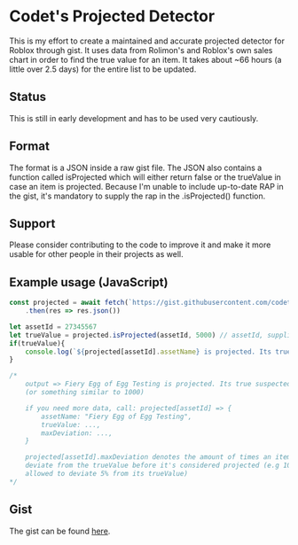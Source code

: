 # Codet's Projected Detector

This is my effort to create a maintained and accurate projected detector for Roblox through gist. It uses data from Rolimon's and Roblox's own sales chart in order to find the true value for an item. It takes about ~66 hours (a little over 2.5 days) for the entire list to be updated.

## Status

This is still in early development and has to be used very cautiously.

## Format

The format is a JSON inside a raw gist file. The JSON also contains a function called isProjected which will either return false or the trueValue in case an item is projected. Because I'm unable to include up-to-date RAP in the gist, it's mandatory to supply the rap in the .isProjected() function.

## Support

Please consider contributing to the code to improve it and make it more usable for other people in their projects as well.

## Example usage (JavaScript)

```javascript
const projected = await fetch(`https://gist.githubusercontent.com/codetariat/929307be574de178428d8e3d6710c382/raw`)
    .then(res => res.json())

let assetId = 27345567
let trueValue = projected.isProjected(assetId, 5000) // assetId, suppliedRAP are mandatory parameters
if(trueValue){
    console.log(`${projected[assetId].assetName} is projected. Its true suspected value is ${trueValue}.`)
}

/* 
    output => Fiery Egg of Egg Testing is projected. Its true suspected value is 1000
    (or something similar to 1000)

    if you need more data, call: projected[assetId] => { 
        assetName: "Fiery Egg of Egg Testing",
        trueValue: ...,
        maxDeviation: ...,
    }

    projected[assetId].maxDeviation denotes the amount of times an item may be allowed to
    deviate from the trueValue before it's considered projected (e.g 105 means an item is
    allowed to deviate 5% from its trueValue)
*/
```

## Gist

The gist can be found [here](https://gist.githubusercontent.com/codetariat/929307be574de178428d8e3d6710c382/raw).